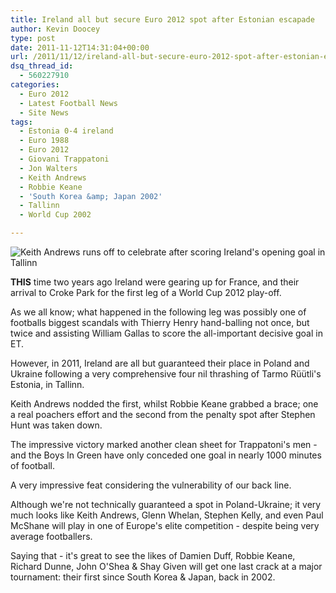 ```yaml
---
title: Ireland all but secure Euro 2012 spot after Estonian escapade
author: Kevin Doocey
type: post
date: 2011-11-12T14:31:04+00:00
url: /2011/11/12/ireland-all-but-secure-euro-2012-spot-after-estonian-escapade/
dsq_thread_id:
  - 560227910
categories:
  - Euro 2012
  - Latest Football News
  - Site News
tags:
  - Estonia 0-4 ireland
  - Euro 1988
  - Euro 2012
  - Giovani Trappatoni
  - Jon Walters
  - Keith Andrews
  - Robbie Keane
  - 'South Korea &amp; Japan 2002'
  - Tallinn
  - World Cup 2002

---
```

![Keith Andrews runs off to celebrate after scoring Ireland's opening goal in Tallinn](http://www.footballdigest.org/wp-content/uploads/2011/11/Keith_Andrews_Ireland.jpg)

**THIS** time two years ago Ireland were gearing up for France, and their arrival to Croke Park for the first leg of a World Cup 2012 play-off.

As we all know; what happened in the following leg was possibly one of footballs biggest scandals with Thierry Henry hand-balling not once, but twice and assisting William Gallas to score the all-important decisive goal in ET.

However, in 2011, Ireland are all but guaranteed their place in Poland and Ukraine following a very comprehensive four nil thrashing of Tarmo Rüütli's Estonia, in Tallinn.

Keith Andrews nodded the first, whilst Robbie Keane grabbed a brace; one a real poachers effort and the second from the penalty spot after Stephen Hunt was taken down.

The impressive victory marked another clean sheet for Trappatoni's men - and the Boys In Green have only conceded one goal in nearly 1000 minutes of football.

A very impressive feat considering the vulnerability of our back line.

Although we're not technically guaranteed a spot in Poland-Ukraine; it very much looks like Keith Andrews, Glenn Whelan, Stephen Kelly, and even Paul McShane will play in one of Europe's elite competition - despite being very average footballers.

Saying that - it's great to see the likes of Damien Duff, Robbie Keane, Richard Dunne, John O'Shea & Shay Given will get one last crack at a major tournament: their first since South Korea & Japan, back in 2002.
